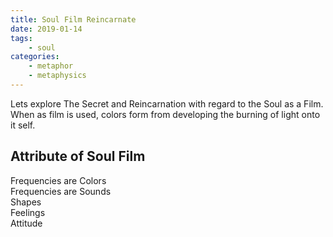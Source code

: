 ```yaml
---
title: Soul Film Reincarnate
date: 2019-01-14
tags:
    - soul
categories:
    - metaphor
    - metaphysics
---
```


Lets explore The Secret and Reincarnation with regard to the Soul as a Film.  
When as film is used, colors form from developing the burning of light onto it self. 

## Attribute of Soul Film  

Frequencies are Colors  
Frequencies are Sounds  
Shapes  
Feelings  
Attitude  

